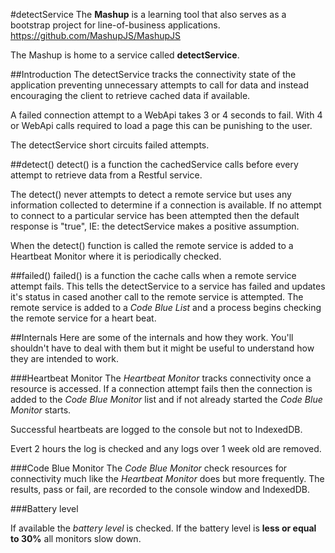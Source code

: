 
#detectService
The **Mashup** is a learning tool that also serves as a bootstrap project for line-of-business applications. https://github.com/MashupJS/MashupJS

The Mashup is home to a service called **detectService**.

##Introduction
The detectService tracks the connectivity state of the application preventing unnecessary attempts to call for data and instead encouraging the client to retrieve cached data if available.

A failed connection attempt to a WebApi takes 3 or 4 seconds to fail.  With 4 or WebApi calls required to load a page this can be punishing to the user.

The detectService short circuits failed attempts.


##detect()
detect() is a function the cachedService calls before every attempt to retrieve data from a Restful service.

The detect() never attempts to detect a remote service but uses any information collected to determine if a connection is available.  If no attempt to connect to a particular service has been attempted then the default response is "true", IE: the detectService makes a positive assumption.

When the detect() function is called the remote service is added to a Heartbeat Monitor where it is periodically checked.

##failed()
failed() is a function the cache calls when a remote service attempt fails.   This tells the detectService to a service has failed and updates it's status in cased another call to the remote service is attempted.  The remote service is added to a *Code Blue List* and a process begins checking the remote service for a heart beat.

##Internals
Here are some of the internals and how they work.  You'll shouldn't have to deal with them but it might be useful to understand how they are intended to work.

###Heartbeat Monitor
The *Heartbeat Monitor* tracks connectivity once a resource is accessed.  If a connection attempt fails then the connection is added to the *Code Blue Monitor* list and if not already started the *Code Blue Monitor* starts.

Successful heartbeats are logged to the console but not to IndexedDB.

Evert 2 hours the log is checked and any logs over 1 week old are removed. 

###Code Blue Monitor
The *Code Blue Monitor* check resources for connectivity much like the *Heartbeat Monitor* does but more frequently.  The results, pass or fail, are recorded to the console window and IndexedDB.

###Battery level

If available the *battery level* is checked.  If the battery level is **less or equal to 30%** all monitors slow down.
